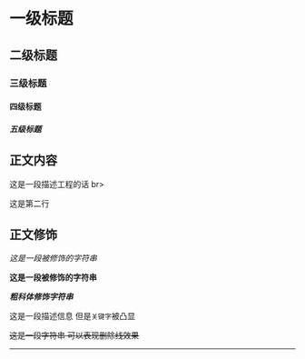 # 一级标题
## 二级标题
### 三级标题
#### 四级标题
##### 五级标题

## 正文内容

这是一段描述工程的话 br>

这是第二行

## 正文修饰

*这是一段被修饰的字符串*

**这是一段被修饰的字符串**

***粗科体修饰字符串***

这是一段描述信息 但是`关键字`被凸显

~~这是一段字符串 可以表现删除线效果~~

*****
